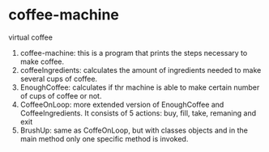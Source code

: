 # coffee-machine
virtual coffee
1) coffee-machine: this is a program that prints the steps necessary to make coffee. 
2) coffeeIngredients: calculates the amount of ingredients needed to make several cups of coffee.
3) EnoughCoffee: calculates if thr machine is able to make certain number of cups of coffee or not.
4) CoffeeOnLoop: more extended version of EnoughCoffee and CoffeeIngredients. It consists of 5 actions: buy, fill, take, remaning and exit
5) BrushUp: same as CoffeOnLoop, but with classes objects and in the main method only one specific method is invoked.
